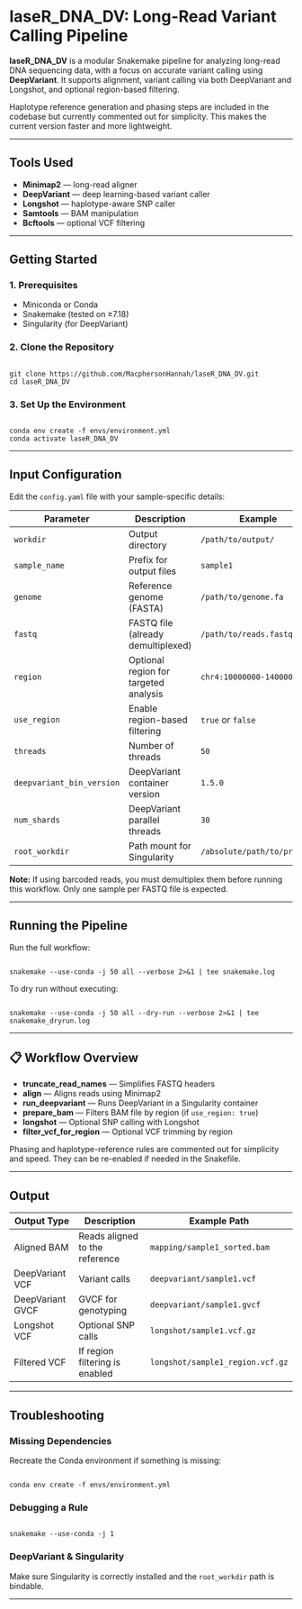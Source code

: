 <h1>laseR_DNA_DV: Long-Read Variant Calling Pipeline</h1>

<p><strong>laseR_DNA_DV</strong> is a modular Snakemake pipeline for analyzing long-read DNA sequencing data, with a focus on accurate variant calling using <strong>DeepVariant</strong>. It supports alignment, variant calling via both DeepVariant and Longshot, and optional region-based filtering.</p>

<p>Haplotype reference generation and phasing steps are included in the codebase but currently commented out for simplicity. This makes the current version faster and more lightweight.</p>

<hr>

<h2>Tools Used</h2>
<ul>
  <li><strong>Minimap2</strong> — long-read aligner</li>
  <li><strong>DeepVariant</strong> — deep learning-based variant caller</li>
  <li><strong>Longshot</strong> — haplotype-aware SNP caller</li>
  <li><strong>Samtools</strong> — BAM manipulation</li>
  <li><strong>Bcftools</strong> — optional VCF filtering</li>
</ul>

<hr>

<h2>Getting Started</h2>

<h3>1. Prerequisites</h3>
<ul>
  <li>Miniconda or Conda</li>
  <li>Snakemake (tested on ≥7.18)</li>
  <li>Singularity (for DeepVariant)</li>
</ul>

<h3>2. Clone the Repository</h3>
<pre><code class="language-bash">
git clone https://github.com/MacphersonHannah/laseR_DNA_DV.git
cd laseR_DNA_DV
</code></pre>

<h3>3. Set Up the Environment</h3>
<pre><code class="language-bash">
conda env create -f envs/environment.yml
conda activate laseR_DNA_DV
</code></pre>

<hr>

<h2>Input Configuration</h2>

<p>Edit the <code>config.yaml</code> file with your sample-specific details:</p>

<table>
  <thead>
    <tr><th>Parameter</th><th>Description</th><th>Example</th></tr>
  </thead>
  <tbody>
    <tr><td><code>workdir</code></td><td>Output directory</td><td><code>/path/to/output/</code></td></tr>
    <tr><td><code>sample_name</code></td><td>Prefix for output files</td><td><code>sample1</code></td></tr>
    <tr><td><code>genome</code></td><td>Reference genome (FASTA)</td><td><code>/path/to/genome.fa</code></td></tr>
    <tr><td><code>fastq</code></td><td>FASTQ file (already demultiplexed)</td><td><code>/path/to/reads.fastq</code></td></tr>
    <tr><td><code>region</code></td><td>Optional region for targeted analysis</td><td><code>chr4:10000000-14000000</code></td></tr>
    <tr><td><code>use_region</code></td><td>Enable region-based filtering</td><td><code>true</code> or <code>false</code></td></tr>
    <tr><td><code>threads</code></td><td>Number of threads</td><td><code>50</code></td></tr>
    <tr><td><code>deepvariant_bin_version</code></td><td>DeepVariant container version</td><td><code>1.5.0</code></td></tr>
    <tr><td><code>num_shards</code></td><td>DeepVariant parallel threads</td><td><code>30</code></td></tr>
    <tr><td><code>root_workdir</code></td><td>Path mount for Singularity</td><td><code>/absolute/path/to/project</code></td></tr>
  </tbody>
</table>

<p><strong>Note:</strong> If using barcoded reads, you must demultiplex them before running this workflow. Only one sample per FASTQ file is expected.</p>

<hr>

<h2>Running the Pipeline</h2>

<p>Run the full workflow:</p>

<pre><code class="language-bash">
snakemake --use-conda -j 50 all --verbose 2>&1 | tee snakemake.log
</code></pre>

<p>To dry run without executing:</p>

<pre><code class="language-bash">
snakemake --use-conda -j 50 all --dry-run --verbose 2>&1 | tee snakemake_dryrun.log
</code></pre>

<hr>

<h2>📋 Workflow Overview</h2>

<ul>
  <li><strong>truncate_read_names</strong> — Simplifies FASTQ headers</li>
  <li><strong>align</strong> — Aligns reads using Minimap2</li>
  <li><strong>run_deepvariant</strong> — Runs DeepVariant in a Singularity container</li>
  <li><strong>prepare_bam</strong> — Filters BAM file by region (if <code>use_region: true</code>)</li>
  <li><strong>longshot</strong> — Optional SNP calling with Longshot</li>
  <li><strong>filter_vcf_for_region</strong> — Optional VCF trimming by region</li>
</ul>

<p>Phasing and haplotype-reference rules are commented out for simplicity and speed. They can be re-enabled if needed in the Snakefile.</p>

<hr>

<h2>Output</h2>

<table>
  <thead>
    <tr><th>Output Type</th><th>Description</th><th>Example Path</th></tr>
  </thead>
  <tbody>
    <tr><td>Aligned BAM</td><td>Reads aligned to the reference</td><td><code>mapping/sample1_sorted.bam</code></td></tr>
    <tr><td>DeepVariant VCF</td><td>Variant calls</td><td><code>deepvariant/sample1.vcf</code></td></tr>
    <tr><td>DeepVariant GVCF</td><td>GVCF for genotyping</td><td><code>deepvariant/sample1.gvcf</code></td></tr>
    <tr><td>Longshot VCF</td><td>Optional SNP calls</td><td><code>longshot/sample1.vcf.gz</code></td></tr>
    <tr><td>Filtered VCF</td><td>If region filtering is enabled</td><td><code>longshot/sample1_region.vcf.gz</code></td></tr>
  </tbody>
</table>

<hr>

<h2>Troubleshooting</h2>

<h3>Missing Dependencies</h3>
<p>Recreate the Conda environment if something is missing:</p>
<pre><code class="language-bash">
conda env create -f envs/environment.yml
</code></pre>

<h3>Debugging a Rule</h3>
<pre><code class="language-bash">
snakemake --use-conda -j 1 <rule_name>
</code></pre>

<h3>DeepVariant & Singularity</h3>
<p>Make sure Singularity is correctly installed and the <code>root_workdir</code> path is bindable.</p>

---
